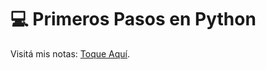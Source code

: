 <h1>💻 Primeros Pasos en Python</h1>
<p>Visitá mis notas: <a href="https://www.notion.so/Python-dd2cbf7f02934193a7727d1da198e5f0?pvs=4" target="_blank">Toque Aquí</a>.</p>